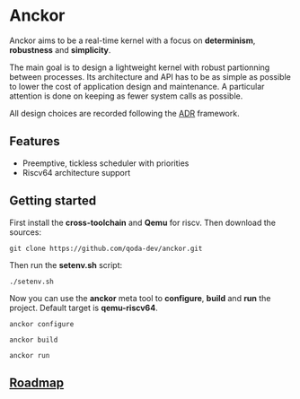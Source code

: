 # Anckor

Anckor aims to be a real-time kernel with a focus on **determinism**, **robustness** and **simplicity**.

The main goal is to design a lightweight kernel with robust partionning between processes. Its architecture and API has to be as simple as possible to lower the cost of application design and maintenance. A particular attention is done on keeping as fewer system calls as possible.

All design choices are recorded following the [ADR](./doc/arch/README.md) framework.

## Features

* Preemptive, tickless scheduler with priorities
* Riscv64 architecture support

## Getting started

First install the **cross-toolchain** and **Qemu** for riscv. Then download the sources:

```shell
git clone https://github.com/qoda-dev/anckor.git
```
Then run the **setenv.sh** script: 

```shell
./setenv.sh
```

Now you can use the **anckor** meta tool to **configure**, **build** and **run** the project. Default target is **qemu-riscv64**.

```shell
anckor configure

anckor build

anckor run
```

## [Roadmap](/ROADMAP.md)